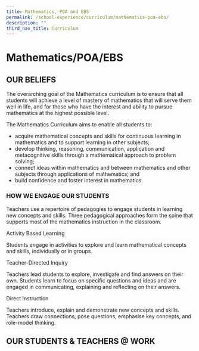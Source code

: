 ```yaml
---
title: Mathematics, POA and EBS
permalink: /school-experience/curriculum/mathematics-poa-ebs/
description: ""
third_nav_title: Curriculum
---
```

# **Mathematics/POA/EBS**

## OUR BELIEFS

The overarching goal of the Mathematics curriculum is to ensure that all students will achieve a level of mastery of mathematics that will serve them well in life, and for those who have the interest and ability to pursue mathematics at the highest possible level.

The Mathematics Curriculum aims to enable all students to:

*   acquire mathematical concepts and skills for continuous learning in mathematics and to support learning in other subjects;
*   develop thinking, reasoning, communication, application and metacognitive skills through a mathematical approach to problem solving;
*   connect ideas within mathematics and between mathematics and other subjects through applications of mathematics; and 
*   build confidence and foster interest in mathematics.
   
### HOW WE ENGAGE OUR STUDENTS

Teachers use a repertoire of pedagogies to engage students in learning new concepts and skills. Three pedagogical approaches form the spine that supports most of the mathematics instruction in the classroom.

  

Activity Based Learning

Students engage in activities to explore and learn mathematical concepts and skills, individually or in groups.

Teacher-Directed Inquiry

Teachers lead students to explore, investigate and find answers on their own. Students learn to focus on specific questions and ideas and are engaged in communicating, explaining and reflecting on their answers.

Direct Instruction

Teachers introduce, explain and demonstrate new concepts and skills. Teachers draw connections, pose questions, emphasise key concepts, and role-model thinking. 

OUR STUDENTS & TEACHERS @ WORK
------------------------------